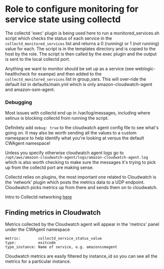 # Role to configure monitoring for service state using collectd

The collectd 'exec' plugin is being used here to run a monitored_services.sh script which checks the status of each service in the `collectd_monitored_services` list and returns a 0 (running) or 1 (not running) value for each. The script is in the templates directory and is copied to the host by the role. The script is then called by the exec plugin and the output is sent to the local collectd port.

Anything we want to monitor should be set up as a service (see weblogic-healthcheck for exampe) and then added to the `collectd_monitored_services` list in group_vars. This will over-ride the default list in defaults/main.yml which is only amazon-cloudwatch-agent and amazon-ssm-agent.

### Debugging

Most issues with collectd end up in /var/log/messages, including where selinux is blocking collectd from running the script.

Definitely add `debug: true` to the cloudwatch agent config file to see what's going on. It may also be worth sending all the values to a custom namespace to help identify what you're looking at versus the default CWAgent namespace!

Unless you specify otherwise cloudwatch agent logs go to `/opt/aws/amazon-cloudwatch-agent/logs/amazon-cloudwatch-agent.log` which is also worth checking to make sure the messages it's trying to pick up from the collectd port are making sense.

Collectd relies on plugins, the most important one related to Cloudwatch is the 'network' plugin which posts the metrics data to a UDP endpoint. Cloudwatch picks metrics up from there and sends them on to cloudwatch. 

Intro to Collectd networking [here](https://collectd.org/wiki/index.php/Networking_introduction)

## Finding metrics in Cloudwatch

Metrics collected by the Cloudwatch agent will appear in the 'metrics' panel under the CWAgent namespace 

```
metric:        collectd_service_status_value
type:          exitcode
type_instance: Name of service, e.g. amazonssmagent
```

Cloudwatch metrics are easily filtered by instance_id so you can see all the metrics for a particular instance.
